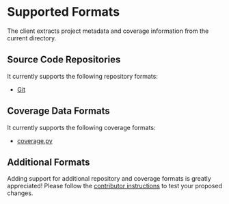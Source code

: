 # Supported Formats

The client extracts project metadata and coverage information from the current directory.

## Source Code Repositories

It currently supports the following repository formats:

- [Git](https://git-scm.com/)

## Coverage Data Formats

It currently supports the following coverage formats:

- [coverage.py](https://coverage.readthedocs.org/)

## Additional Formats

Adding support for additional repository and coverage formats is greatly appreciated! Please follow the [contributor instructions](https://github.com/jacebrowning/coverage-space-cli/blob/main/CONTRIBUTING.md) to test your proposed changes.
